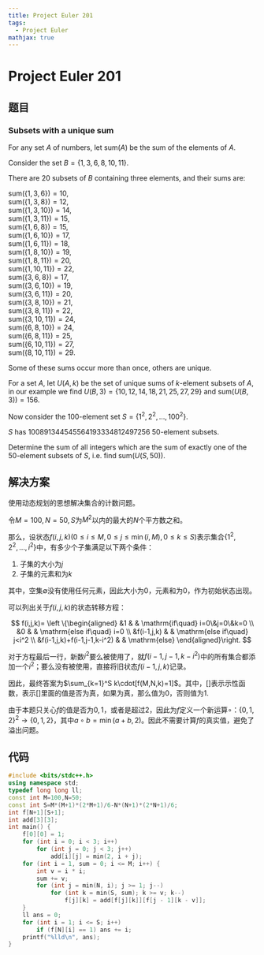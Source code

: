 ```yaml
---
title: Project Euler 201
tags:
  - Project Euler
mathjax: true
---
```

<escape><!-- more --></escape>
    
# Project Euler 201
## 题目
### Subsets with a unique sum


For any set $A$ of numbers, let $\text{sum}(A)$ be the sum of the elements of $A$.

Consider the set $B = \{1,3,6,8,10,11\}$.

There are $20$ subsets of $B$ containing three elements, and their sums are:


$\text{sum}(\{1,3,6\}) = 10$,<br />
$\text{sum}(\{1,3,8\}) = 12$,<br />
$\text{sum}(\{1,3,10\}) = 14$,<br />
$\text{sum}(\{1,3,11\}) = 15$,<br />
$\text{sum}(\{1,6,8\}) = 15$,<br />
$\text{sum}(\{1,6,10\}) = 17$,<br />
$\text{sum}(\{1,6,11\}) = 18$,<br />
$\text{sum}(\{1,8,10\}) = 19$,<br />
$\text{sum}(\{1,8,11\}) = 20$,<br />
$\text{sum}(\{1,10,11\}) = 22$,<br />
$\text{sum}(\{3,6,8\}) = 17$,<br />
$\text{sum}(\{3,6,10\}) = 19$,<br />
$\text{sum}(\{3,6,11\}) = 20$,<br />
$\text{sum}(\{3,8,10\}) = 21$,<br />
$\text{sum}(\{3,8,11\}) = 22$,<br />
$\text{sum}(\{3,10,11\}) = 24$,<br />
$\text{sum}(\{6,8,10\}) = 24$,<br />
$\text{sum}(\{6,8,11\}) = 25$,<br />
$\text{sum}(\{6,10,11\}) = 27$,<br />
$\text{sum}(\{8,10,11\}) = 29$.

Some of these sums occur more than once, others are unique.

For a set $A$, let $U(A,k)$ be the set of unique sums of $k$-element subsets of $A$, in our example we find $U(B,3) = \{10,12,14,18,21,25,27,29\}$ and $\text{sum}(U(B,3)) = 156$.

Now consider the $100$-element set $S = \{1^2, 2^2, \dots , 100^2\}$.

$S$ has $100891344545564193334812497256$ $50$-element subsets.

Determine the sum of all integers which are the sum of exactly one of the $50$-element subsets of $S$, i.e. find $\text{sum}(U(S,50))$.


## 解决方案

使用动态规划的思想解决集合的计数问题。

令$M=100,N=50,S$为$M^2$以内的最大的$N$个平方数之和。

那么，设状态$f(i,j,k)(0\le i\le M,0\le j\le \min(i,M),0\le k\le S)$表示集合$\{1^2,2^2,\dots,i^2\}$中，有多少个子集满足以下两个条件：

1. 子集的大小为$j$
2. 子集的元素和为$k$

其中，空集$\emptyset$没有使用任何元素，因此大小为$0$，元素和为$0$，作为初始状态出现。

可以列出关于$f(i,j,k)$的状态转移方程：

$$
f(i,j,k)=
\left \{\begin{aligned}
  &1  & & \mathrm{if\quad} i=0\&j=0\&k=0 \\
  &0  & & \mathrm{else if\quad} i=0 \\
  &f(i-1,j,k) & & \mathrm{else if\quad} j<i^2 \\
  &f(i-1,j,k)+f(i-1,j-1,k-i^2) & & \mathrm{else}
\end{aligned}\right.
$$

对于方程最后一行，新数$i^2$要么被使用了，就$f(i-1,j-1,k-i^2)$中的所有集合都添加一个$i^2$；要么没有被使用，直接将旧状态$f(i-1,j,k)$记录。

因此，最终答案为$\sum_{k=1}^S k\cdot[f(M,N,k)=1]$。其中，$[]$表示示性函数，表示$[]$里面的值是否为真，如果为真，那么值为$0$，否则值为$1$.

由于本题只关心$f$的值是否为$0,1$，或者是超过$2$，因此为$f$定义一个新运算$\circ$：$\{0,1,2\}^2\rightarrow\{0,1,2\}$，其中$a\circ b=\min(a+b,2)$。因此不需要计算$f$的真实值，避免了溢出问题。
## 代码


```C++
#include <bits/stdc++.h>
using namespace std;
typedef long long ll;
const int M=100,N=50;
const int S=M*(M+1)*(2*M+1)/6-N*(N+1)*(2*N+1)/6;
int f[N+1][S+1];
int add[3][3];
int main() {
    f[0][0] = 1;
    for (int i = 0; i < 3; i++)
        for (int j = 0; j < 3; j++)
            add[i][j] = min(2, i + j);
    for (int i = 1, sum = 0; i <= M; i++) {
        int v = i * i;
        sum += v;
        for (int j = min(N, i); j >= 1; j--)
            for (int k = min(S, sum); k >= v; k--)
                f[j][k] = add[f[j][k]][f[j - 1][k - v]];
    }
    ll ans = 0;
    for (int i = 1; i <= S; i++)
        if (f[N][i] == 1) ans += i;
    printf("%lld\n", ans);
}
```